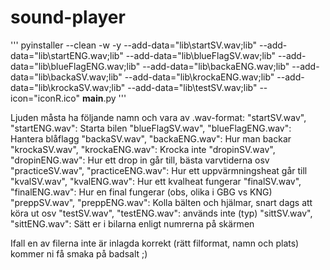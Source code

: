 # sound-player

'''
pyinstaller --clean -w -y --add-data="lib\startSV.wav;lib" --add-data="lib\startENG.wav;lib" --add-data="lib\blueFlagSV.wav;lib" --add-data="lib\blueFlagENG.wav;lib" --add-data="lib\backaENG.wav;lib" --add-data="lib\backaSV.wav;lib" --add-data="lib\krockaENG.wav;lib" --add-data="lib\krockaSV.wav;lib" --add-data="lib\testSV.wav;lib" --icon="iconR.ico" __main__.py
'''

Ljuden måsta ha följande namn och vara av .wav-format:
"startSV.wav", "startENG.wav": Starta bilen
"blueFlagSV.wav", "blueFlagENG.wav": Hantera blåflagg
"backaSV.wav", "backaENG.wav": Hur man backar
"krockaSV.wav", "krockaENG.wav": Krocka inte
"dropinSV.wav", "dropinENG.wav": Hur ett drop in går till, bästa varvtiderna osv
"practiceSV.wav", "practiceENG.wav": Hur ett uppvärmningsheat går till
"kvalSV.wav", "kvalENG.wav": Hur ett kvalheat fungerar
"finalSV.wav", "finalENG.wav": Hur en final fungerar (obs, olika i GBG vs KNG)
"preppSV.wav", "preppENG.wav": Kolla bälten och hjälmar, snart dags att köra ut osv
"testSV.wav", "testENG.wav": används inte (typ)
"sittSV.wav", "sittENG.wav": Sätt er i bilarna enligt numrerna på skärmen

Ifall en av filerna inte är inlagda korrekt (rätt filformat, namn och plats) kommer ni få smaka på badsalt ;)